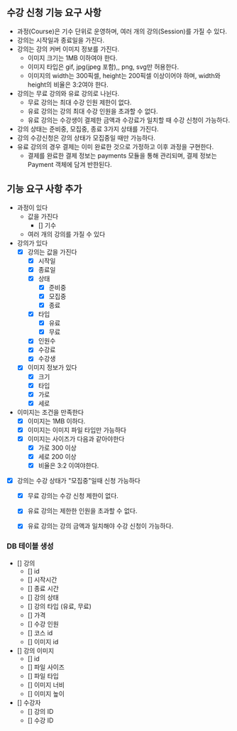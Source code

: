 ## 수강 신청 기능 요구 사항
- 과정(Course)은 기수 단위로 운영하며, 여러 개의 강의(Session)를 가질 수 있다.
- 강의는 시작일과 종료일을 가진다.
- 강의는 강의 커버 이미지 정보를 가진다.
  - 이미지 크기는 1MB 이하여야 한다.
  - 이미지 타입은 gif, jpg(jpeg 포함),, png, svg만 허용한다.
  - 이미지의 width는 300픽셀, height는 200픽셀 이상이어야 하며, width와 height의 비율은 3:2여야 한다.
- 강의는 무료 강의와 유료 강의로 나뉜다.
  - 무료 강의는 최대 수강 인원 제한이 없다.
  - 유료 강의는 강의 최대 수강 인원을 초과할 수 없다.
  - 유료 강의는 수강생이 결제한 금액과 수강료가 일치할 때 수강 신청이 가능하다.
- 강의 상태는 준비중, 모집중, 종료 3가지 상태를 가진다.
- 강의 수강신청은 강의 상태가 모집중일 때만 가능하다.
- 유료 강의의 경우 결제는 이미 완료한 것으로 가정하고 이후 과정을 구현한다.
  - 결제를 완료한 결제 정보는 payments 모듈을 통해 관리되며, 결제 정보는 Payment 객체에 담겨 반한된다.


## 기능 요구 사항 추가
- 과정이 있다
  - 값을 가진다
    - [] 기수
  - 여러 개의 강의를 가질 수 있다
- 강의가 있다
  - [x] 강의는 값을 가진다
    - [x] 시작일
    - [x] 종료일
    - [x] 상태
      - [x] 준비중
      - [x] 모집중
      - [x] 종료
    - [x] 타입
      - [x] 유료
      - [x] 무료
    - [x] 인원수
    - [x] 수강료
    - [x] 수강생
  - [x] 이미지 정보가 있다
    - [x] 크기
    - [x] 타입
    - [x] 가로
    - [x] 세로 
- 이미지는 조건을 만족한다
  - [x] 이미지는 1MB 이하다.
  - [x] 이미지는 이미지 파일 타입만 가능하다
  - [x] 이미지는 사이즈가 다음과 같아야한다
    - [x] 가로 300 이상
    - [x] 세로 200 이상
    - [x] 비율은 3:2 이여야한다. 
- [x] 강의는 수강 상태가 "모집중"일때 신청 가능하다
  - [x] 무료 강의는 수강 신청 제한이 없다.
  - [x] 유료 강의는 제한한 인원을 초과할 수 없다.
  - [x] 유료 강의는 강의 금액과 일치해야 수강 신청이 가능하다.



### DB 테이블 생성
- [] 강의
  - [] id
  - [] 시작시간
  - [] 종료 시간
  - [] 강의 상태
  - [] 강의 타입 (유료, 무료)
  - [] 가격
  - [] 수강 인원
  - [] 코스 id
  - [] 이미지 id
- [] 강의 이미지
  - [] id
  - [] 파일 사이즈
  - [] 파일 타입
  - [] 이미지 너비
  - [] 이미지 높이
- [] 수강자
  - [] 강의 ID
  - [] 수강 ID